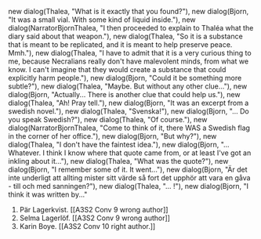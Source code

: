 new dialog(Thalea, "What is it exactly that you found?"),
new dialog(Bjorn, "It was a small vial. With some kind of liquid inside."),
new dialog(NarratorBjornThalea, "I then proceeded to explain to Thaléa what the diary said about that weapon."),
new dialog(Thalea, "So it is a substance that is meant to be replicated, and it is meant to help preserve peace. Mmh."),
new dialog(Thalea, "I have to admit that it is a very curious thing to me, because Necralians really don't have malevolent minds, from what we know. I can't imagine that they would create a substance that could explicitly harm people."),
new dialog(Bjorn, "Could it be something more subtle?"),
new dialog(Thalea, "Maybe. But without any other clue..."),
new dialog(Bjorn, "Actually... There is another clue that could help us."),
new dialog(Thalea, "Ah! Pray tell."),
new dialog(Bjorn, "It was an excerpt from a swedish novel."),
new dialog(Thalea, "Svenska!"),
new dialog(Bjorn, "... Do you speak Swedish?"),
new dialog(Thalea, "Of course."),
new dialog(NarratorBjornThalea, "Come to think of it, there WAS a Swedish flag in the corner of her office."),
new dialog(Bjorn, "But why?"),
new dialog(Thalea, "I don't have the faintest idea."),
new dialog(Bjorn, "... Whatever. I think I know where that quote came from, or at least I've got an inkling about it..."),
new dialog(Thalea, "What was the quote?"),
new dialog(Bjorn, "I remember some of it. It went..."),
new dialog(Bjorn, "Är det inte underligt att allting mister sitt värde så fort det upphör att vara en gåva - till och med sanningen?"),
new dialog(Thalea, "... !"),
new dialog(Bjorn, "I think it was written by..."

1. Pär Lagerkvist. [[A3S2 Conv 9 wrong author]]
2. Selma Lagerlöf. [[A3S2 Conv 9 wrong author]]
3. Karin Boye. [[A3S2 Conv 10 right author.]]
